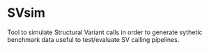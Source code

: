 SVsim
=====

Tool to simulate Structural Variant calls in order to generate sythetic benchmark data useful to test/evaluate SV calling pipelines.
